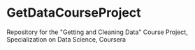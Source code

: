 GetDataCourseProject
====================

Repository for the "Getting and Cleaning Data" Course Project, Specialization on Data Science, Coursera

